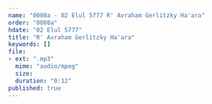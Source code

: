 ```yaml
---
name: "0008a - 02 Elul 5777 R' Avraham Gerlitzky Ha'ara"
order: "0008a"
hdate: "02 Elul 5777"
title: "R' Avraham Gerlitzky Ha'ara"
keywords: []
file:
- ext: ".mp3"
  mime: "audio/mpeg"
  size: 
  duration: "0:12"
published: true
---
```


